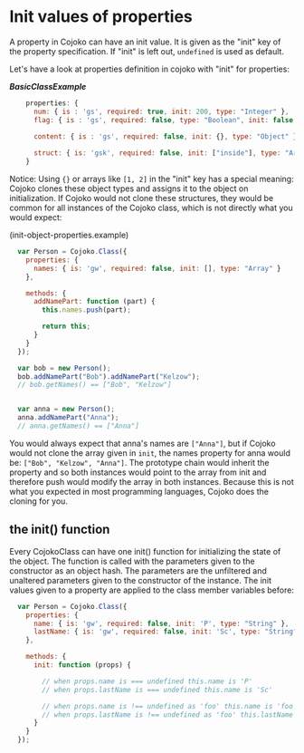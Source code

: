 # Init values of properties

A property in Cojoko can have an init value. It is given as the "init" key of the property specification. If "init" is left out, `undefined` is used as default.

Let's have a look at properties definition in cojoko with "init" for properties:

***BasicClassExample***

```javascript
    properties: {
      num: { is : 'gs', required: true, init: 200, type: "Integer" },
      flag: { is : 'gs', required: false, type: "Boolean", init: false },
  
      content: { is : 'gs', required: false, init: {}, type: "Object" }

      struct: { is: 'gsk', required: false, init: ["inside"], type: "Array<String>"}
    }
```

Notice: Using `{}` or arrays like `[1, 2]` in the "init" key has a special meaning: Cojoko clones these object types and assigns it to the object on initialization.
If Cojoko would not clone these structures, they would be common for all instances of the Cojoko class, which is not directly what you would expect:

(init-object-properties.example)
```javascript
  var Person = Cojoko.Class({
    properties: {
      names: { is: 'gw', required: false, init: [], type: "Array" }
    },

    methods: {
      addNamePart: function (part) {
        this.names.push(part);

        return this;
      }
    }
  });

  var bob = new Person();
  bob.addNamePart("Bob").addNamePart("Kelzow");
  // bob.getNames() == ["Bob", "Kelzow"]


  var anna = new Person();
  anna.addNamePart("Anna");
  // anna.getNames() == ["Anna"]
```
You would always expect that anna's names are `["Anna"]`, but if Cojoko would not clone the array given in `init`, the names property for anna would be: `["Bob", "Kelzow", "Anna"]`. The prototype chain would inherit the property and so both instances would point to the array from init and therefore push would modify the array in both instances. Because this is not what you expected in most programming languages, Cojoko does the cloning for you.

## the init() function 

Every CojokoClass can have one init() function for initializing the state of the object. The function is called with the parameters given to the constructor as an object hash. The parameters are the unfiltered and unaltered parameters given to the constructor of the instance. The init values given to a property are applied to the class member variables before:

```javascript
  var Person = Cojoko.Class({
    properties: {
      name: { is: 'gw', required: false, init: 'P', type: "String" },
      lastName: { is: 'gw', required: false, init: 'Sc', type: "String" }
    },

    methods: {
      init: function (props) {

        // when props.name is === undefined this.name is 'P'
        // when props.lastName is === undefined this.name is 'Sc'

        // when props.name is !== undefined as 'foo' this.name is 'foo'
        // when props.lastName is !== undefined as 'foo' this.lastName is 'foo'
      }
    }
  });
```
